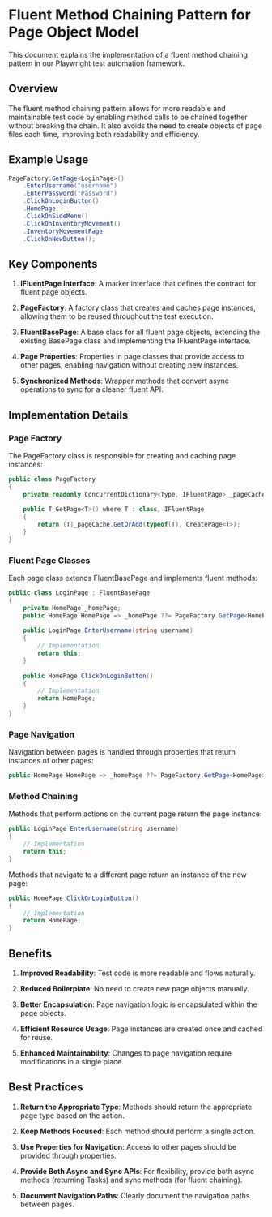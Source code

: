 # Fluent Method Chaining Pattern for Page Object Model

This document explains the implementation of a fluent method chaining pattern in our Playwright test automation framework.

## Overview

The fluent method chaining pattern allows for more readable and maintainable test code by enabling method calls to be chained together without breaking the chain. It also avoids the need to create objects of page files each time, improving both readability and efficiency.

## Example Usage

```csharp
PageFactory.GetPage<LoginPage>()
    .EnterUsername("username")
    .EnterPassword("Password")
    .ClickOnLoginButton()
    .HomePage
    .ClickOnSideMenu()
    .ClickOnInventoryMovement()
    .InventoryMovementPage
    .ClickOnNewButton();
```

## Key Components

1. **IFluentPage Interface**: A marker interface that defines the contract for fluent page objects.

2. **PageFactory**: A factory class that creates and caches page instances, allowing them to be reused throughout the test execution.

3. **FluentBasePage**: A base class for all fluent page objects, extending the existing BasePage class and implementing the IFluentPage interface.

4. **Page Properties**: Properties in page classes that provide access to other pages, enabling navigation without creating new instances.

5. **Synchronized Methods**: Wrapper methods that convert async operations to sync for a cleaner fluent API.

## Implementation Details

### Page Factory

The PageFactory class is responsible for creating and caching page instances:

```csharp
public class PageFactory
{
    private readonly ConcurrentDictionary<Type, IFluentPage> _pageCache = new();
    
    public T GetPage<T>() where T : class, IFluentPage
    {
        return (T)_pageCache.GetOrAdd(typeof(T), CreatePage<T>);
    }
}
```

### Fluent Page Classes

Each page class extends FluentBasePage and implements fluent methods:

```csharp
public class LoginPage : FluentBasePage
{
    private HomePage _homePage;
    public HomePage HomePage => _homePage ??= PageFactory.GetPage<HomePage>();
    
    public LoginPage EnterUsername(string username)
    {
        // Implementation
        return this;
    }
    
    public HomePage ClickOnLoginButton()
    {
        // Implementation
        return HomePage;
    }
}
```

### Page Navigation

Navigation between pages is handled through properties that return instances of other pages:

```csharp
public HomePage HomePage => _homePage ??= PageFactory.GetPage<HomePage>();
```

### Method Chaining

Methods that perform actions on the current page return the page instance:

```csharp
public LoginPage EnterUsername(string username)
{
    // Implementation
    return this;
}
```

Methods that navigate to a different page return an instance of the new page:

```csharp
public HomePage ClickOnLoginButton()
{
    // Implementation
    return HomePage;
}
```

## Benefits

1. **Improved Readability**: Test code is more readable and flows naturally.

2. **Reduced Boilerplate**: No need to create new page objects manually.

3. **Better Encapsulation**: Page navigation logic is encapsulated within the page objects.

4. **Efficient Resource Usage**: Page instances are created once and cached for reuse.

5. **Enhanced Maintainability**: Changes to page navigation require modifications in a single place.

## Best Practices

1. **Return the Appropriate Type**: Methods should return the appropriate page type based on the action.

2. **Keep Methods Focused**: Each method should perform a single action.

3. **Use Properties for Navigation**: Access to other pages should be provided through properties.

4. **Provide Both Async and Sync APIs**: For flexibility, provide both async methods (returning Tasks) and sync methods (for fluent chaining).

5. **Document Navigation Paths**: Clearly document the navigation paths between pages.

